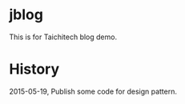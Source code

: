 # jblog
This is for Taichitech blog demo.

# History

2015-05-19, Publish some code for design pattern.

